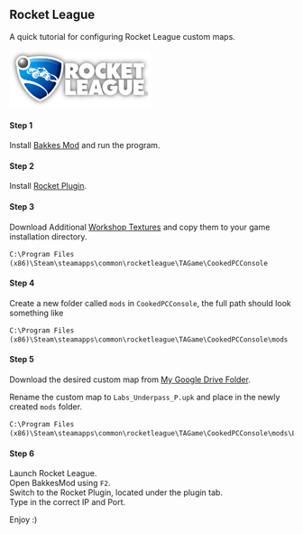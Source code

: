 ## Rocket League

A quick tutorial for configuring Rocket League custom maps.

<img href="Rocket League" src="pictures/rl.png" width="250"/>

#### Step 1

Install [Bakkes Mod](https://www.bakkesmod.com/) and run the program.

#### Step 2

Install [Rocket Plugin](https://bakkesplugins.com/plugins/view/26).

#### Step 3

Download Additional [Workshop Textures](https://drive.google.com/file/d/1te3LAFnmeKUemYHiIcmu-tnu_0uF4dSR/view?usp=sharing) and copy them to your game installation directory.  
```
C:\Program Files (x86)\Steam\steamapps\common\rocketleague\TAGame\CookedPCConsole
```

#### Step 4

Create a new folder called `mods` in `CookedPCConsole`, the full path should look something like  
```
C:\Program Files (x86)\Steam\steamapps\common\rocketleague\TAGame\CookedPCConsole\mods
```

#### Step 5

Download the desired custom map from [My Google Drive Folder](https://drive.google.com/drive/folders/1q3n5r0Bt7Bqod50DCY58IottOdgv0JcM?usp=sharing).  

Rename the custom map to `Labs_Underpass_P.upk` and place in the newly created `mods` folder.  
```
C:\Program Files (x86)\Steam\steamapps\common\rocketleague\TAGame\CookedPCConsole\mods\Labs_Underpass_P.upk
```

#### Step 6

Launch Rocket League.  
Open BakkesMod using `F2`.  
Switch to the Rocket Plugin, located under the plugin tab.  
Type in the correct IP and Port.

Enjoy :)
